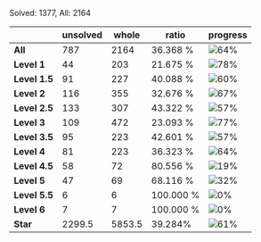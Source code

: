 Solved: 1377, All: 2164

| |unsolved|whole|ratio|progress|
|----|----|----|----|----|
|**All**| 787 | 2164 | 36.368 %| ![64%](https://progress-bar.dev/64?title=All) |
|**Level 1**| 44 | 203 | 21.675 %| ![78%](https://progress-bar.dev/78?title=Level+1++)|
|**Level 1.5**| 91 | 227 | 40.088 %| ![60%](https://progress-bar.dev/60?title=Level+1.5)|
|**Level 2**| 116 | 355 | 32.676 %| ![67%](https://progress-bar.dev/67?title=Level+2++)|
|**Level 2.5**| 133 | 307 | 43.322 %| ![57%](https://progress-bar.dev/57?title=Level+2.5)|
|**Level 3**| 109 | 472 | 23.093 %| ![77%](https://progress-bar.dev/77?title=Level+3++)|
|**Level 3.5**| 95 | 223 | 42.601 %| ![57%](https://progress-bar.dev/57?title=Level+3.5)|
|**Level 4**| 81 | 223 | 36.323 %| ![64%](https://progress-bar.dev/64?title=Level+4++)|
|**Level 4.5**| 58 | 72 | 80.556 %| ![19%](https://progress-bar.dev/19?title=Level+4.5)|
|**Level 5**| 47 | 69 | 68.116 %| ![32%](https://progress-bar.dev/32?title=Level+5++)|
|**Level 5.5**| 6 | 6 | 100.000 %| ![0%](https://progress-bar.dev/0?title=Level+5.5)|
|**Level 6**| 7 | 7 | 100.000 %| ![0%](https://progress-bar.dev/0?title=Level+6++)|
|**Star**|2299.5 | 5853.5 |39.284%| ![61%](https://progress-bar.dev/61?title=Star) |
